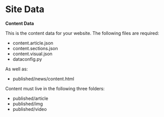 Site Data
=========

**Content Data**

This is the content data for your website. The following files are required:

- content.article.json
- content.sections.json
- content.visual.json
- dataconfig.py

As well as:

- published/news/content.html

Content must live in the following three folders:

- published/article
- published/img
- published/video
